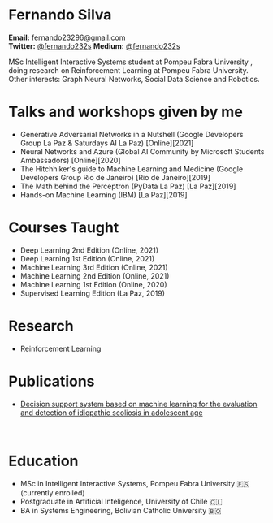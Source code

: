 # Fernando Silva
<b>Email:</b> fernando23296@gmail.com
<br>
<b>Twitter:</b> [@fernando232s](https://www.twitter.com/fernando232s)
<b>Medium:</b> [@fernando232s](https://fernando232s.medium.com/)

MSc Intelligent Interactive Systems student at Pompeu Fabra University
, doing research on Reinforcement Learning at Pompeu Fabra University.
Other interests: Graph Neural Networks, Social Data Science and Robotics.

# Talks and workshops given by me
* Generative Adversarial Networks in a Nutshell (Google Developers Group La Paz  & Saturdays AI La Paz) [Online][2021]
* Neural Networks and Azure (Global AI Community by Microsoft Students Ambassadors) [Online][2020]
* The Hitchhiker's guide to Machine Learning and Medicine (Google Developers Group Rio de Janeiro) [Rio de Janeiro][2019]
* The Math behind the Perceptron (PyData La Paz) [La Paz][2019]
* Hands-on Machine Learning (IBM) [La Paz][2019]

# Courses Taught
* Deep Learning 2nd Edition (Online, 2021)
* Deep Learning 1st Edition (Online, 2021)
* Machine Learning 3rd Edition (Online, 2021)
* Machine Learning 2nd Edition (Online, 2021)
* Machine Learning 1st Edition (Online, 2020)
* Supervised Learning Edition (La Paz, 2019)


# Research
* Reinforcement Learning

# Publications
* [Decision support system based on machine learning for the evaluation and detection of idiopathic scoliosis in adolescent age](http://www.bibvirtual.ucb.edu.bo:8000/opac/Record/101005393/Description#tabnav)
<br/>

# Education
* MSc in Intelligent Interactive Systems, Pompeu Fabra University 🇪🇸 (currently enrolled)
* Postgraduate in Artificial Inteligence, University of Chile 🇨🇱
* BA in Systems Engineering, Bolivian Catholic University 🇧🇴

